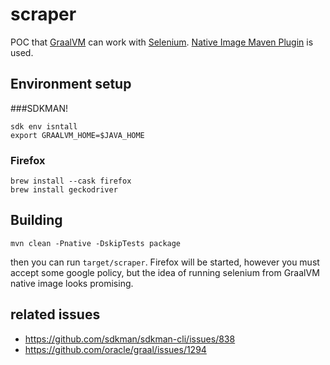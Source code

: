 # scraper

POC that [GraalVM](https://www.graalvm.org/) can work with [Selenium](https://www.selenium.dev/).
[Native Image Maven Plugin](https://github.com/graalvm/native-build-tools/blob/master/native-maven-plugin/README.md)
is used.


## Environment setup

###SDKMAN!

```
sdk env isntall
export GRAALVM_HOME=$JAVA_HOME
```

### Firefox
```
brew install --cask firefox
brew install geckodriver
```


## Building
```
mvn clean -Pnative -DskipTests package
```
then you can run `target/scraper`. 
Firefox will be started, however you must accept some google policy,
but the idea of running selenium from GraalVM native image looks promising. 


## related issues
- https://github.com/sdkman/sdkman-cli/issues/838
- https://github.com/oracle/graal/issues/1294
